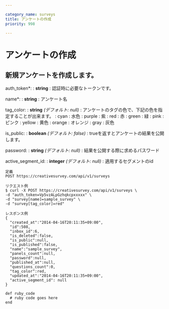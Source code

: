```yaml
---

category_name: surveys
title: アンケートの作成
priority: 998

---
```


# アンケートの作成

## 新規アンケートを作成します。


auth_token*:
: __string__
: 認証時に必要なトークンです。

name*:
: __string__
: アンケート名

tag_color:
: __string__ _(デフォルト: null)_
: アンケートのタグの色で、下記の色を指定することが出来ます。
: cyan   : 水色
: purple : 紫
: red    : 赤
: green  : 緑
: pink   : ピンク
: yellow : 黄色
: orange : オレンジ
: gray   : 灰色

is_public:
: __boolean__ _(デフォルト: false)_
: trueを返すとアンケートの結果を公開します。

password:
: __string__ _(デフォルト: null)_
: 結果を公開する際に求めるパスワード

active_segment_id:
: __integer__ _(デフォルト: null)_
: 適用するセグメントのid

~~~
定義
POST https://creativesurvey.com/api/v1/surveys

リクエスト例
$ curl -X POST https://creativesurvey.com/api/v1/surveys \
-d "auth_token=Vp5vzALpGzhqkcpxxxxx" \
-d "survey[name]=sample_survey" \
-d "survey[tag_color]=red"

レスポンス例
{ 
  "created_at":"2014-04-16T20:11:35+09:00",
  "id":508,
  "inbox_id":6,
  "is_deleted":false,
  "is_public":null,
  "is_published":false,
  "name":"sample_survey",
  "panels_count":null,
  "password":null,
  "published_at":null,
  "questions_count":0,
  "tag_color":red,
  "updated_at":"2014-04-16T20:11:35+09:00",
  "active_segment_id": null
}
~~~
 
~~~
def ruby_code
  # ruby code goes here
end
~~~

　
　
